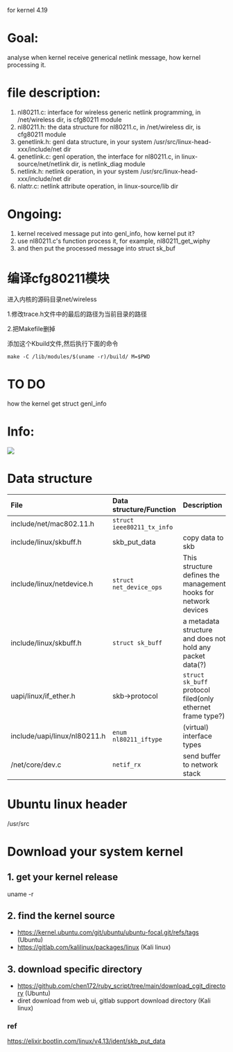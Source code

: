 for kernel 4.19

# Goal:
analyse when kernel receive generical netlink message, how kernel processing it.

# file description:
1. nl80211.c: interface for wireless generic netlink programming, in /net/wireless dir, is cfg80211 module 
2. nl80211.h: the data structure for nl80211.c, in /net/wireless dir, is cfg80211 module 
3. genetlink.h: genl data structure, in your system /usr/src/linux-head-xxx/include/net dir
4. genetlink.c: genl operation, the interface for nl80211.c, in linux-source/net/netlink dir, is netlink_diag module
5. netlink.h: netlink operation, in your system /usr/src/linux-head-xxx/include/net dir
6. nlattr.c: netlink attribute operation, in linux-source/lib dir

# Ongoing:
1. kernel received message put into genl_info, how kernel put it?
2. use nl80211.c's function process it, for example, nl80211_get_wiphy
3. and then put the processed message into struct sk_buf 


# 编译cfg80211模块
进入内核的源码目录net/wireless

1.修改trace.h文件中的最后的路径为当前目录的路径

2.把Makefile删掉

添加这个Kbuild文件,然后执行下面的命令

```make -C /lib/modules/$(uname -r)/build/ M=$PWD```

# TO DO
how the kernel get struct genl_info

# Info:
<img src="picture/Wifi-Sub-Sys.png"></img>

# Data structure
| File | Data structure/Function | Description | Link
| :---- | :---- | :---- | :---- |
| include/net/mac802.11.h | ```struct ieee80211_tx_info``` | | |
| include/linux/skbuff.h | skb_put_data | copy data to skb | |
| include/linux/netdevice.h | ```struct net_device_ops``` | This structure defines the management hooks for network devices | [link](https://elixir.bootlin.com/linux/latest/source/include/linux/netdevice.h#L1381) |
| include/linux/skbuff.h | ```struct sk_buff``` |  a metadata structure and does not hold any packet data(?) | [link](https://elixir.bootlin.com/linux/latest/source/include/linux/skbuff.h#L1004) |
| uapi/linux/if_ether.h | skb->protocol | ```struct sk_buff``` protocol filed(only ethernet frame type?) | [link](https://elixir.bootlin.com/linux/latest/source/include/uapi/linux/if_ether.h) |
| include/uapi/linux/nl80211.h | ```enum nl80211_iftype``` | (virtual) interface types | [link](https://elixir.bootlin.com/linux/latest/source/include/uapi/linux/nl80211.h#L3302) |
| /net/core/dev.c | ```netif_rx``` | send buffer to network stack | [link](https://elixir.bootlin.com/linux/v4.13/source/net/core/dev.c#L3902) |
# Ubuntu linux header
/usr/src

# Download your system kernel 
## 1. get your kernel release
uname -r

## 2. find the kernel source 
* https://kernel.ubuntu.com/git/ubuntu/ubuntu-focal.git/refs/tags (Ubuntu)
* https://gitlab.com/kalilinux/packages/linux (Kali linux)

## 3. download specific directory
* https://github.com/chen172/ruby_script/tree/main/download_cgit_directory (Ubuntu)
* diret download from web ui, gitlab support download directory (Kali linux)

### ref
https://elixir.bootlin.com/linux/v4.13/ident/skb_put_data
